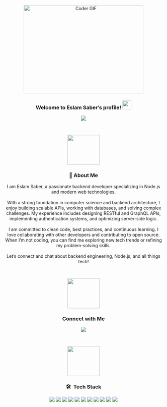 <p align="center">
  <img src="https://github.com/abhisheknaiidu/abhisheknaiidu/blob/master/code.gif?raw=true" alt="Coder GIF" width="380" height="280">
</p>

<h3 align="center">
  Welcome to Eslam Saber’s profile!
  <img src="https://media.giphy.com/media/hvRJCLFzcasrR4ia7z/giphy.gif" width="28">
</h3>

<p align="center">
  <a href="https://github.com/DenverCoder1/readme-typing-svg">
    <img src="https://readme-typing-svg.herokuapp.com/?lines=I'm+Eslam+Saber;Backend+Node.js+Developer;Welcome+to+my+profile!&font=Fira%20Code&center=true&width=470&height=45&color=38B2AC&vCenter=true&size=22">
  </a>
</p> 

<br/>

<p align="center">
  <img src="https://github.com/Govindv7555/Govindv7555/blob/main/49e76e0596857673c5c80c85b84394c1.gif" width="45%" height="95px">
</p>

<h3 align="center">🚀 About Me</h3>
<p align="center">
  I am Eslam Saber, a passionate backend developer specializing in Node.js and modern web technologies.<br><br>
  With a strong foundation in computer science and backend architecture, I enjoy building scalable APIs, working with databases, and solving complex challenges. My experience includes designing RESTful and GraphQL APIs, implementing authentication systems, and optimizing server-side logic.<br><br>
  I am committed to clean code, best practices, and continuous learning. I love collaborating with other developers and contributing to open source. When I’m not coding, you can find me exploring new tech trends or refining my problem-solving skills.<br><br>
  Let’s connect and chat about backend engineering, Node.js, and all things tech!
</p>

<br/>

<p align="center">
  <img src="https://github.com/Govindv7555/Govindv7555/blob/main/49e76e0596857673c5c80c85b84394c1.gif" width="45%" height="95px">
</p>

<h3 align="center">Connect with Me</h3>

<p align="center">
  <a href="https://www.linkedin.com/in/eslam-saber-096353203" target="_blank">
    <img src="https://img.shields.io/badge/Eslam%20Saber-0077B5?style=for-the-badge&logo=Linkedin&logoColor=white"/>
  </a>
</p>

<br/>

<p align="center">
  <img src="https://github.com/Govindv7555/Govindv7555/blob/main/49e76e0596857673c5c80c85b84394c1.gif" width="45%" height="95px">
</p>

<h3 align="center">🛠 &nbsp;Tech Stack</h3>

<p align="center">
  <img src="https://img.shields.io/badge/-Node.js-05122A?style=flat&logo=node.js"/>
  <img src="https://img.shields.io/badge/-Express.js-05122A?style=flat&logo=express"/>
  <img src="https://img.shields.io/badge/-JavaScript-05122A?style=flat&logo=javascript"/>
  <img src="https://img.shields.io/badge/-TypeScript-05122A?style=flat&logo=typescript"/>
  <img src="https://img.shields.io/badge/-MongoDB-05122A?style=flat&logo=mongodb"/>
  <img src="https://img.shields.io/badge/-PostgreSQL-05122A?style=flat&logo=postgresql"/>
  <img src="https://img.shields.io/badge/-Redis-05122A?style=flat&logo=redis"/>
  <img src="https://img.shields.io/badge/-Docker-05122A?style=flat&logo=docker"/>
  <img src="https://img.shields.io/badge/-Git-05122A?style=flat&logo=git"/>
  <img src="https://img.shields.io/badge/-GitHub-05122A?style=flat&logo=github"/>
  <img src="https://img.shields.io/badge/-Visual%20Studio%20Code-05122A?style=flat&logo=visual-studio-code&logoColor=007ACC"/>
</p>
